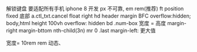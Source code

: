 解锁键盘
要适配所有手机
iphone 8 开发
px 不可靠, 
em rem(推荐)
ft position fixed 底部 a.ctl_txt.cancel float right
hd  header margin BFC overflow:hidden;
body,html   height 100vh
overflow: hidden
bd .num-box 宽度 = 高度
margin-right margin-bttom
nth-child(3n) mr 0 
.last  margin-left: 更大值

宽度= 10rem
rem 动态、